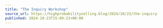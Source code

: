 ```yaml
---
title: "The Inquiry Workshop"
source_url: https://highprobabilityselling.blog/2024/10/23/the-inquiry-workshop
published: 2024-10-23T15:09:21+00:00
---
```


